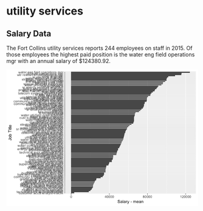 utility services
================

Salary Data
-----------

The Fort Collins utility services reports 244 employees on staff in 2015. Of those employees the highest paid position is the water eng field operations mgr with an annual salary of $124380.92.

![](../analysis/utilityservices_files/figure-markdown_github/unnamed-chunk-1-1.png)
